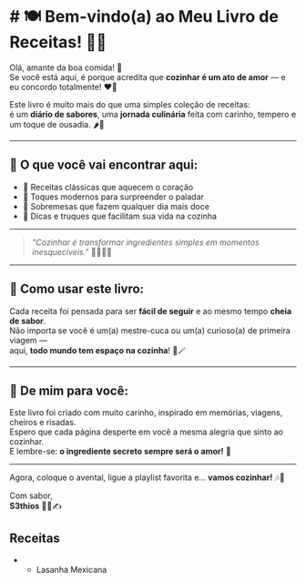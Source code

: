 # # 🍽️ **Bem-vindo(a) ao Meu Livro de Receitas!** 🧁✨

Olá, amante da boa comida! 🥰  
Se você está aqui, é porque acredita que **cozinhar é um ato de amor** — e eu concordo totalmente! ❤️‍🔥

Este livro é muito mais do que uma simples coleção de receitas:  
é um **diário de sabores**, uma **jornada culinária** feita com carinho, tempero e um toque de ousadia. 🌶️🍋

---

## 🌟 O que você vai encontrar aqui:

- 🥖 Receitas clássicas que aquecem o coração  
- 🥑 Toques modernos para surpreender o paladar  
- 🍰 Sobremesas que fazem qualquer dia mais doce  
- 🍲 Dicas e truques que facilitam sua vida na cozinha

---

> _"Cozinhar é transformar ingredientes simples em momentos inesquecíveis."_ 👩‍🍳👨‍🍳

---

## 📌 Como usar este livro:

Cada receita foi pensada para ser **fácil de seguir** e ao mesmo tempo **cheia de sabor**.  
Não importa se você é um(a) mestre-cuca ou um(a) curioso(a) de primeira viagem —  
aqui, **todo mundo tem espaço na cozinha**! 🧂🪄

---

## 💌 De mim para você:

Este livro foi criado com muito carinho, inspirado em memórias, viagens, cheiros e risadas.  
Espero que cada página desperte em você a mesma alegria que sinto ao cozinhar.  
E lembre-se: **o ingrediente secreto sempre será o amor!** 💖

---

Agora, coloque o avental, ligue a playlist favorita e... **vamos cozinhar!** 🎶🍳

Com sabor,  
**S3thios** 👨‍🍳✍️

## Receitas
- - Lasanha Mexicana
